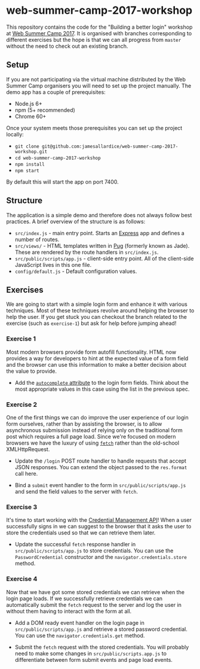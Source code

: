 # web-summer-camp-2017-workshop

This repository contains the code for the "Building a better login" workshop at
[Web Summer Camp 2017][wsc]. It is organised with branches corresponding to
different exercises but the hope is that we can all progress from `master`
without the need to check out an existing branch.

## Setup

If you are not participating via the virtual machine distributed by the Web
Summer Camp organisers you will need to set up the project manually. The demo
app has a couple of prerequisites:

- Node.js 6+
- npm (5+ recommended)
- Chrome 60+

Once your system meets those prerequisites you can set up the project locally:

- `git clone git@github.com:jamesallardice/web-summer-camp-2017-workshop.git`
- `cd web-summer-camp-2017-workshop`
- `npm install`
- `npm start`

By default this will start the app on port 7400.

## Structure

The application is a simple demo and therefore does not always follow best
practices. A brief overview of the structure is as follows:

- `src/index.js` - main entry point. Starts an [Express][express] app and
  defines a number of routes.
- `src/views/` - HTML templates written in [Pug][pug] (formerly known as Jade).
  These are rendered by the route handlers in `src/index.js`.
- `src/public/scripts/app.js` - client-side entry point. All of the client-side
  JavaScript lives in this one file.
- `config/default.js` - Default configuration values.

## Exercises

We are going to start with a simple login form and enhance it with various
techniques. Most of these techniques revolve around helping the browser to help
the user. If you get stuck you can checkout the branch related to the exercise
(such as `exercise-1`) but ask for help before jumping ahead!

### Exercise 1

Most modern browsers provide form autofill functionality. HTML now provides a
way for developers to hint at the expected value of a form field and the browser
can use this information to make a better decision about the value to provide.

- Add the [`autocomplete` attribute][ac] to the login form fields. Think about
  the most appropriate values in this case using the list in the previous spec.

### Exercise 2

One of the first things we can do improve the user experience of our login form
ourselves, rather than by assisting the browser, is to allow asynchronous
submission instead of relying only on the traditional form post which requires
a full page load. Since we're focused on modern browsers we have the luxury of
using [`fetch`][fetch] rather than the old-school XMLHttpRequest.

- Update the `/login` POST route handler to handle requests that accept JSON
  responses. You can extend the object passed to the `res.format` call here.

- Bind a `submit` event handler to the form in `src/public/scripts/app.js` and
  send the field values to the server with `fetch`.

### Exercise 3

It's time to start working with the [Credential Management API][cmapi]! When a
user successfully signs in we can suggest to the browser that it asks the user
to store the credentials used so that we can retrieve them later.

- Update the successful `fetch` response handler in `src/public/scripts/app.js`
  to store credentials. You can use the `PasswordCredential` constructor and the
  `navigator.credentials.store` method.

### Exercise 4

Now that we have got some stored credentials we can retrieve when the login page
loads. If we successfully retrieve credentials we can automatically submit the
`fetch` request to the server and log the user in without them having to
interact with the form at all.

- Add a DOM ready event handler on the login page in `src/public/scripts/app.js`
  and retrieve a stored password credential. You can use the
  `navigator.credentials.get` method.

- Submit the `fetch` request with the stored credentials. You will probably need
  to make some changes in `src/public/scripts.app.js` to differentiate between
  form submit events and page load events.

[wsc]: http://2017.websummercamp.com/
[express]: https://expressjs.com/
[pug]: https://pugjs.org/api/getting-started.html
[ac]: https://html.spec.whatwg.org/multipage/form-control-infrastructure.html#autofill
[fetch]: https://developer.mozilla.org/en/docs/Web/API/Fetch_API
[cmapi]: https://developers.google.com/web/fundamentals/security/credential-management/
